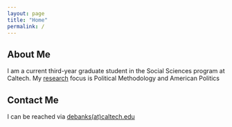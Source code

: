 ```yaml
---
layout: page
title: "Home"
permalink: /
---
```


## About Me

I am a current third-year graduate student in the Social Sciences program at Caltech. My [research](/research/) focus is 
Political Methodology and American Politics

## Contact Me
I can be reached via [debanks(at)caltech.edu](debanks@caltech.edu) 




